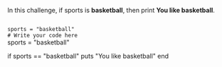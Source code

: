 In this challenge, if sports
is **basketball**, then print
**You like basketball**.

<codeblock language="ruby" type="exercise" testMode="fixedInput">
<code>
sports = "basketball"
# Write your code here
</code>

<solution>
sports = "basketball"

if sports == "basketball"
puts "You like basketball"
end

</solution>
</codeblock>
